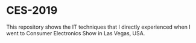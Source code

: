# CES-2019
This repository shows the IT techniques that I directly experienced when I went to Consumer Electronics Show in Las Vegas, USA.
